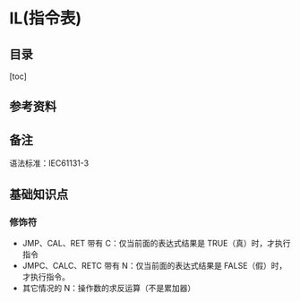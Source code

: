 # IL(指令表)

## 目录

[toc]

## 参考资料


## 备注

语法标准：IEC61131-3

## 基础知识点

### 修饰符

* JMP、CAL、RET 带有 C：仅当前面的表达式结果是 TRUE（真）时，才执行指令
* JMPC、CALC、RETC 带有 N：仅当前面的表达式结果是 FALSE（假）时，才执行指令。
* 其它情况的 N：操作数的求反运算（不是累加器）